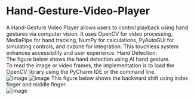 # Hand-Gesture-Video-Player
A Hand-Gesture Video Player allows users to control playback using hand gestures via computer vision. It uses OpenCV for video processing, MediaPipe for hand tracking, NumPy for calculations, PyAutoGUI for simulating controls, and cvzone for integration. This touchless system enhances accessibility and user experience.
Hand Detection:   
The figure below shows the hand detection using AI hand gesture.   
To read the image or video frames, the implementation is to load 
the OpenCV library using the PyCharm IDE or the command line.   
![image](https://github.com/user-attachments/assets/dc99e2cf-e555-461b-bee8-0880143c751c)
![image](https://github.com/user-attachments/assets/a7c7c123-ec58-49d8-bdc5-4422c3f96204)
This figure below shows the backward shift using index finger and middle finger.  
![image](https://github.com/user-attachments/assets/26fbf0d5-314b-409d-bdc5-fcf5e819a807)

